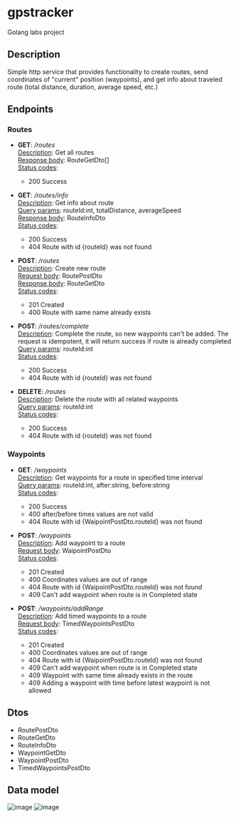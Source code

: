 # gpstracker
Golang labs project

## Description
Simple http service that provides functionality to create routes, send coordinates of "current" position (waypoints), and get info about traveled route (total distance, duration, average speed, etc.)

## Endpoints
### Routes
- **GET**: */routes* <br>
  <ins>Description</ins>: Get all routes<br>
  <ins>Response body</ins>: RouteGetDto[]<br>
  <ins>Status codes</ins>: <br>
    + 200 Success <br>
    
 - **GET**: */routes/info* <br>
  <ins>Description</ins>: Get info about route<br>
  <ins>Query params</ins>: routeId:int, totalDistance, averageSpeed  <br>
  <ins>Response body</ins>: RouteInfoDto<br>
  <ins>Status codes</ins>: <br>
    + 200 Success <br>
    + 404 Route with id {routeId} was not found <br>
    
- **POST**: */routes* <br>
  <ins>Description</ins>: Create new route <br>
  <ins>Request body</ins>: RoutePostDto<br>
  <ins>Response body</ins>: RouteGetDto<br>
  <ins>Status codes</ins>: <br>
    + 201 Created <br>
    + 400 Route with same name already exists <br>
    
 - **POST**: */routes/complete*<br>
  <ins>Description</ins>: Complete the route, so new waypoints can't be added. The request is idempotent, it will return success if route is already completed<br>
  <ins>Query params</ins>: routeId:int <br>
  <ins>Status codes</ins>: <br>
    + 200 Success <br>
    + 404 Route with id {routeId} was not found <br>
    
- **DELETE**: */routes* <br>
  <ins>Description</ins>: Delete the route with all related waypoints <br>
  <ins>Query params</ins>: routeId:int <br>
  <ins>Status codes</ins>: <br>
    + 200 Success <br>
    + 404 Route with id {routeId} was not found <br>
    
### Waypoints
  - **GET**: */waypoints* <br>
  <ins>Description</ins>: Get waypoints for a route in specified time interval <br>
  <ins>Query params</ins>: routeId:int, after:string, before:string  <br>
  <ins>Status codes</ins>: <br>
    + 200 Success <br>
    + 400 after/before times values are not valid <br>
    + 404 Route with id {WaipointPostDto.routeId} was not found <br>

  - **POST**: */waypoints* <br>
  <ins>Description</ins>: Add waypoint to a route <br>
  <ins>Request body</ins>: WaipointPostDto <br>
  <ins>Status codes</ins>: <br>
    + 201 Created <br>
    + 400 Coordinates values are out of range <br>
    + 404 Route with id {WaipointPostDto.routeId} was not found <br>
    + 409 Can't add waypoint when route is in Completed state <br>
    
  - **POST**: */waypoints/addRange* <br>
  <ins>Description</ins>: Add timed waypoints to a route <br>
  <ins>Request body</ins>: TimedWaypointsPostDto <br>
  <ins>Status codes</ins>: <br>
    + 201 Created <br>
    + 400 Coordinates values are out of range <br>
    + 404 Route with id {WaipointPostDto.routeId} was not found <br>
    + 409 Can't add waypoint when route is in Completed state <br>
    + 409 Waypoint with same time already exists in the route <br>
    + 409 Adding a waypoint with time before latest waypoint is not allowed<br>

## Dtos
- RoutePostDto
- RouteGetDto
- RouteInfoDto
- WaypointGetDto
- WaypointPostDto
- TimedWaypointsPostDto

## Data model
![image](https://user-images.githubusercontent.com/59698344/217930179-144b1649-307b-4212-9a71-88e44863f8e4.png)
![image](https://user-images.githubusercontent.com/59698344/217930254-5eddd87e-176c-431b-8135-6c76e12e2a6e.png)

